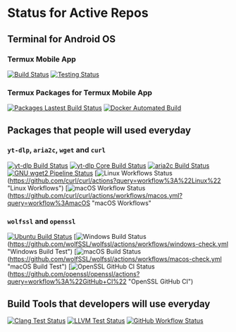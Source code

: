 <!-- STATUS: BEGIN STATUS HERE -->
# Status for Active Repos

## Terminal for Android OS
### Termux Mobile App

[![Build Status](https://img.shields.io/github/workflow/status/termux/termux-app/Build?label=termux-mobile-app%2C%20build&logo=github&style=for-the-badge)](https://github.com/termux/termux-app/actions)
[![Testing Status](https://img.shields.io/github/workflow/status/termux/termux-app/Unit%20tests?label=termux-mobile-app%2C%20tests&logo=github&style=for-the-badge)](https://github.com/termux/termux-app/actions)

### Termux Packages for Termux Mobile App

[![Packages Lastest Build Status](https://img.shields.io/github/workflow/status/termux/termux-packages/Packages?label=termux-packages&logo=github&style=for-the-badge)](https://github.com/termux/termux-packages/actions "CI Status for `termux-packages`")
[![Docker Automated Build](https://img.shields.io/docker/automated/termux/package-builder?label=termux-package-builder&logo=docker&style=for-the-badge)](https://hub.docker.com/r/termux/package-builder "Automated Status of Docker Image for Termux Packages")

## Packages that people will used everyday
### `yt-dlp`, `aria2c`, `wget` and `curl`

[![yt-dlp Build Status](https://img.shields.io/github/workflow/status/yt-dlp/yt-dlp/Build?label=yt-dlp%2C%20build&logo=github&style=for-the-badge)](https://github.com/yt-dlp/yt-dlp/actions/workflows/build.yml "CI Status for yt-dlp, Build")
[![yt-dlp Core Build Status](https://img.shields.io/github/workflow/status/yt-dlp/yt-dlp/Core%20Tests/master?label=yt-dlp&style=for-the-badge&logo=github)](https://github.com/yt-dlp/yt-dlp/actions/workflows/core.yml "CI Status for yt-dlp, Core Tests")
[![aria2c Build Status](https://img.shields.io/github/workflow/status/aria2/aria2/build?label=aria2c&logo=github&style=for-the-badge)](https://github.com/aria2/aria2/actions/workflows/build.yml "CI Status for aria2c")
[![GNU wget2 Pipeline Status](https://img.shields.io/gitlab/pipeline-status/gnuwget/wget2?branch=master&label=wget2&logo=gitlab&style=for-the-badge)](https://gitlab.com/gnuwget/wget2/-/pipelines "GNU wget2 Pipelines")
[![Linux Workflows Status](https://img.shields.io/github/workflow/status/curl/curl/Linux?label=curl%2C%20linux&logo=github&style=for-the-badge)(https://github.com/curl/curl/actions?query=workflow%3A%22Linux%22 "Linux Workflows")
[![macOS Workflow Status](https://img.shields.io/github/workflow/status/curl/curl/macOS?label=curl%2C%20macos&logo=github&style=for-the-badge)(https://github.com/curl/curl/actions/workflows/macos.yml?query=workflow%3AmacOS "macOS Workflows"

### `wolfssl` and `openssl`

[![Ubuntu Build Status](https://img.shields.io/github/workflow/status/wolfssl/wolfssl/Ubuntu%20Build%20Test?label=wolfssl%2C%20build-test%2C%20ubuntu&logo=github&style=for-the-badge)](https://github.com/wolfSSL/wolfssl/actions/workflows/ubuntu-check.yml "Ubuntu Build Test")
[![Windows Build Status](https://img.shields.io/github/workflow/status/wolfssl/wolfssl/Windows%20Build%20Test?label=wolfssl%2C%20build-test%2C%20windows&logo=github&style=for-the-badge)(https://github.com/wolfSSL/wolfssl/actions/workflows/windows-check.yml "Windows Build Test")
[![macOS Build Status](https://img.shields.io/github/workflow/status/wolfssl/wolfssl/macOS%20Build%20Test?label=wolfssl%2C%20build-test%2C%20windows&logo=github&style=for-the-badge)(https://github.com/wolfSSL/wolfssl/actions/workflows/macos-check.yml "macOS Build Test")
[![OpenSSL GitHub CI Status](https://img.shields.io/github/workflow/status/openssl/openssl/GitHub%20CI?label=openssl&logo=github&style=for-the-badge)(https://github.com/openssl/openssl/actions?query=workflow%3A%22GitHub+CI%22 "OpenSSL GitHub CI")

## Build Tools that developers will use everyday
[![Clang Test Status](https://img.shields.io/github/workflow/status/llvm/llvm-project/Clang%20Tests?label=llvm%2C%20clang-tests&logo=github&style=for-the-badge)](https://github.com/llvm/llvm-project/actions/workflows/clang-tests.yml "Clang Tests")
[![LLVM Test Status](https://img.shields.io/github/workflow/status/llvm/llvm-project/LLVM%20Tests?label=llvm%2C%20llvm-tests&logo=github&style=for-the-badge)](https://github.com/llvm/llvm-project/actions/workflows/llvm-tests.yml "LLVM Tests")
[![GitHub Workflow Status](https://img.shields.io/github/workflow/status/llvm/llvm-project/Commit%20Tests?label=llvm%2C%20commit-tests&logo=github&style=for-the-badge)](https://github.com/llvm/llvm-project/actions/workflows/commit-tests.yml "Commit Tests for LLVM Project")

<!-- STATUS: END STATUS HERE -->
